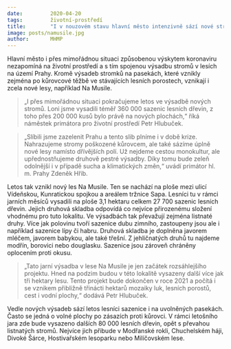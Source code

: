 ```yaml
---
date:         2020-04-20
tags:         životní-prostředí
title:        "I v nouzovém stavu hlavní město intenzivně sází nové stromy. Letos vznikl například nový les Na Musile"
image: posts/namusile.jpg
author:       MHMP
---
```


Hlavní město i přes mimořádnou situaci způsobenou výskytem koronaviru nezapomíná na životní prostředí a s tím spojenou výsadbu stromů v lesích na území Prahy. Kromě výsadeb stromků na pasekách, které vznikly zejména po kůrovcové těžbě ve stávajících lesních porostech, vznikají i zcela nové lesy, například Na Musile.

> „I přes mimořádnou situaci pokračujeme letos ve výsadbě nových stromů. Loni jsme vysadili téměř 360 000 sazenic lesních dřevin, z toho přes 200 000 kusů bylo právě na nových plochách,“ říká náměstek primátora pro životní prostředí Petr Hlubuček.

> „Slíbili jsme zazelenit Prahu a tento slib plníme i v době krize. Nahrazujeme stromy poškozené kůrovcem, ale také sázíme úplně nové lesy namísto dřívějších polí. Už nejdeme cestou monokultur, ale upřednostňujeme druhově pestré výsadby. Díky tomu bude zeleň odolnější i v případě sucha a klimatických změn,“ uvádí primátor hl. m. Prahy Zdeněk Hřib.

Letos tak vznikl nový les Na Musile. Ten se nachází na ploše mezi ulicí Vídeňskou, Kunratickou spojkou a areálem tržnice Sapa. Lesníci tu v rámci jarních měsíců vysadili na ploše 3,1 hektaru celkem 27 700 sazenic lesních dřevin. Jejich druhová skladba odpovídá co nejvíce přirozenému složení vhodnému pro tuto lokalitu. Ve výsadbách tak převažují zejména listnaté druhy. Více jak polovinu tvoří sazenice dubu zimního, zastoupeny jsou ale i například sazenice lípy či habru. Druhová skladba je doplněna javorem mléčem, javorem babykou, ale také třešní. Z jehličnatých druhů tu najdeme modřín, borovici nebo douglasku. Sazenice jsou zároveň chráněny oplocením proti okusu.

> „Tato jarní výsadba v lese Na Musile je jen začátek rozsáhlejšího projektu. Hned na podzim budou v této lokalitě vysazeny další více jak tři hektary lesu. Tento projekt bude dokončen v roce 2021 a počítá i se vznikem přibližně třinácti hektarů mozaiky luk, lesních porostů, cest i vodní plochy,“ dodává Petr Hlubuček.

Vedle nových výsadeb sází letos lesníci sazenice i na uvolněných pasekách. Často se jedná o volné plochy po zásazích proti kůrovci. V rámci letošního jara zde bude vysazeno dalších 80 000 lesních dřevin, opět s převahou listnatých stromů. Nejvíce jich přibude v Modřanské rokli, Chuchelském háji, Divoké Šárce, Hostivařském lesoparku nebo Milíčovském lese.

